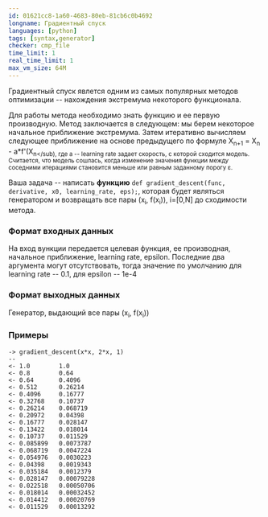 ```yaml
---
id: 01621cc8-1a60-4683-80eb-81cb6c0b4692
longname: Градиентный спуск
languages: [python]
tags: [syntax,generator]
checker: cmp_file
time_limit: 1
real_time_limit: 1
max_vm_size: 64M
---
```


Градиентный спуск явлется одним из самых популярных методов оптимизации -- нахождения экстремума некоторого функционала.

Для работы метода необходимо знать функцию и ее первую производную. Метод заключается в следующем: мы берем некоторое начальное приближение экстремума. Затем итеративно вычисляем следующее приближение на основе предыдущего по формуле X<sub>n+1</sub> = X<sub>n</sub> - a*f'(X<sub>n</sub), где a -- learning rate задает скорость, с которой сходится модель. Считается, что модель сошлась, когда изменение значения функции между соседними итерациями становится меньше или равным заданному порогу &epsilon;.

Ваша задача -- написать **функцию** `def gradient_descent(func, derivative, x0, learning_rate, eps);`, которая будет являться генератором и возвращать все пары (x<sub>i</sub>, f(x<sub>i</sub>)), i=[0,N] до сходимости метода.

### Формат входных данных

На вход вункции передается целевая функция, ее производная, начальное приближение, learning rate, epsilon. Последние два аргумента могут отсутствовать, тогда значение по умолчанию для learning rate -- 0.1, для epsilon -- 1e-4 

### Формат выходных данных

Генератор, выдающий все пары (x<sub>i</sub>, f(x<sub>i</sub>))

### Примеры

```
-> gradient_descent(x*x, 2*x, 1)
--
<- 1.0        1.0       
<- 0.8        0.64      
<- 0.64       0.4096    
<- 0.512      0.26214   
<- 0.4096     0.16777   
<- 0.32768    0.10737   
<- 0.26214    0.068719  
<- 0.20972    0.04398   
<- 0.16777    0.028147  
<- 0.13422    0.018014  
<- 0.10737    0.011529  
<- 0.085899   0.0073787 
<- 0.068719   0.0047224 
<- 0.054976   0.0030223 
<- 0.04398    0.0019343 
<- 0.035184   0.0012379 
<- 0.028147   0.00079228
<- 0.022518   0.00050706
<- 0.018014   0.00032452
<- 0.014412   0.00020769
<- 0.011529   0.00013292
```
